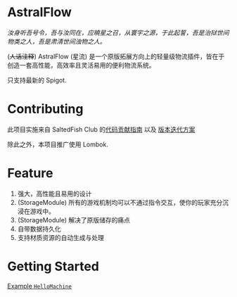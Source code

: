 # AstralFlow

*汝身听吾号令，吾与汝同在，应曉星之召，从寰宇之源，于此起誓，吾是治狱世间物类之人，吾是肃清世间浊物之人。*

(~~人话注释~~) AstralFlow (星流) 是一个原版拓展方向上的轻量级物流插件，皆在于创造一套高性能，高效率且灵活易用的便利物流系统。

只支持最新的 Spigot.

# Contributing

此项目实施来自 SaltedFish Club 的[代码贡献指南](https://github.com/saltedfishclub/documents/blob/main/CONTRIBUTING.md)
以及 [版本迭代方案](https://github.com/saltedfishclub/documents/blob/main/Evolution.md)

除此之外，本项目推广使用 Lombok.

# Feature

1. 强大，高性能且易用的设计
2. (StorageModule) 所有的游戏机制均可以不通过指令交互，使你的玩家充分沉浸在游戏中。
3. (StorageModule) 解决了原版储存的痛点
4. 自带数据持久化
5. 支持材质资源的自动生成与处理

# Getting Started

[Example `HelloMachine`](./src/storageModule/java/astralflow/storage/machines/HelloMachine.java)